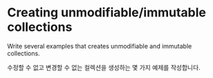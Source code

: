 # Creating unmodifiable/immutable collections

Write several examples that creates unmodifiable and immutable collections.

수정할 수 없고 변경할 수 없는 컬렉션을 생성하는 몇 가지 예제를 작성합니다.
